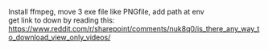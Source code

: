 Install ffmpeg, move 3 exe file like PNGfile, add path at env
<br> get link to down by reading this: https://www.reddit.com/r/sharepoint/comments/nuk8q0/is_there_any_way_to_download_view_only_videos/
